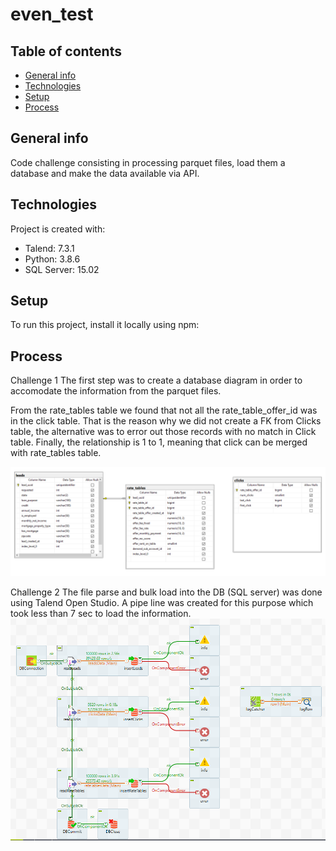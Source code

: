 # even_test
## Table of contents
* [General info](#general-info)
* [Technologies](#technologies)
* [Setup](#setup)
* [Process](#process)

## General info
Code challenge consisting in processing parquet files, load them a database and make the data available via API.
	
## Technologies
Project is created with:
* Talend: 7.3.1
* Python: 3.8.6
* SQL Server: 15.02

	
## Setup
To run this project, install it locally using npm:

## Process

Challenge 1
The first step was to create a database diagram in order to accomodate the information from the parquet files.

From the rate_tables table we found that not all the rate_table_offer_id was in the click table. That is the reason why we did not create a FK from Clicks table, the alternative was to error out those records with no match in Click table. Finally, the relationship is 1 to 1, meaning that click can be merged with rate_tables table.

![Database Diagram](https://github.com/OscarGlz/even_test/blob/main/DBDiagram.PNG)

Challenge 2
The file parse and bulk load into the DB (SQL server) was done using Talend Open Studio. A pipe line was created for this purpose which took less than 7 sec to load the information.
![Talend pipeline](https://github.com/OscarGlz/even_test/blob/main/Talend.PNG)

